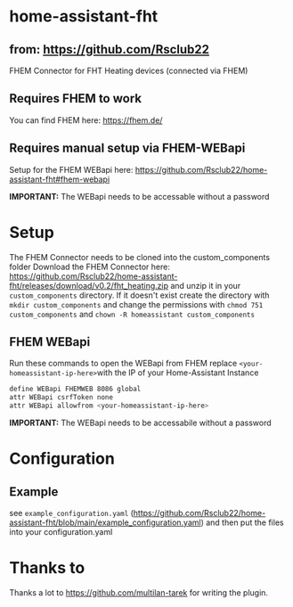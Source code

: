 # home-assistant-fht
## from: https://github.com/Rsclub22
FHEM Connector for FHT Heating devices (connected via FHEM)

## Requires FHEM to work
You can find FHEM here: https://fhem.de/
## Requires manual setup via FHEM-WEBapi
Setup for the FHEM WEBapi here: https://github.com/Rsclub22/home-assistant-fht#fhem-webapi

**IMPORTANT:** The WEBapi needs to be accessable without a password
# Setup
The FHEM Connector needs to be cloned into the custom_components folder
Download the FHEM Connector here: https://github.com/Rsclub22/home-assistant-fht/releases/download/v0.2/fht_heating.zip
and unzip it in your `custom_components` directory. If it doesn't exist create the directory with `mkdir custom_components` and change the permissions with `chmod 751 custom_components` and `chown -R homeassistant custom_components`

## FHEM WEBapi
Run these commands to open the WEBapi from FHEM
replace `<your-homeassistant-ip-here>`with the IP of your Home-Assistant Instance
```bash
define WEBapi FHEMWEB 8086 global
attr WEBapi csrfToken none
attr WEBapi allowfrom <your-homeassistant-ip-here>

```
**IMPORTANT:** The WEBapi needs to be accessabile without a password

# Configuration
## Example
see `example_configuration.yaml` (https://github.com/Rsclub22/home-assistant-fht/blob/main/example_configuration.yaml)
and then put the files into your configuration.yaml

# Thanks to
Thanks a lot to https://github.com/multilan-tarek for writing the plugin.
